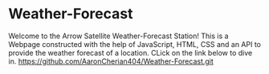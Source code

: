 # Weather-Forecast
Welcome to the Arrow Satellite Weather-Forecast Station!
This is a Webpage constructed with the help of JavaScript, HTML, CSS and an API to provide the weather forecast of a location.
CLick on the link below to dive in.
https://github.com/AaronCherian404/Weather-Forecast.git
